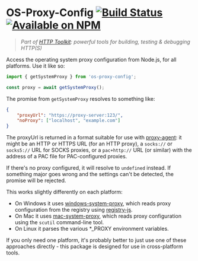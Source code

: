 # OS-Proxy-Config [![Build Status](https://github.com/httptoolkit/os-proxy-config/workflows/CI/badge.svg)](https://github.com/httptoolkit/os-proxy-config/actions) [![Available on NPM](https://img.shields.io/npm/v/os-proxy-config.svg)](https://npmjs.com/package/os-proxy-config)

> _Part of [HTTP Toolkit](https://httptoolkit.tech): powerful tools for building, testing & debugging HTTP(S)_

Access the operating system proxy configuration from Node.js, for all platforms. Use it like so:

```javascript
import { getSystemProxy } from 'os-proxy-config';

const proxy = await getSystemProxy();
```

The promise from `getSystemProxy` resolves to something like:

```json
{
    "proxyUrl": "https://proxy-server:123/",
    "noProxy": ["localhost", "example.com"]
}
```

The proxyUrl is returned in a format suitable for use with [proxy-agent](https://www.npmjs.com/package/proxy-agent): it might be an HTTP or HTTPS URL (for an HTTP proxy), a `socks://` or `socks5://` URL for SOCKS proxies, or a `pac+http://` URL (or similar) with the address of a PAC file for PAC-configured proxies.

If there's no proxy configured, it will resolve to `undefined` instead. If something major goes wrong and the settings can't be detected, the promise will be rejected.

This works slightly differently on each platform:

* On Windows it uses [windows-system-proxy](https://www.npmjs.com/package/windows-system-proxy), which reads proxy configuration from the registry using [registry-js](https://www.npmjs.com/package/registry-js).
* On Mac it uses [mac-system-proxy](https://github.com/httptoolkit/mac-system-proxy), which reads proxy configuration using the `scutil` command-line tool.
* On Linux it parses the various *_PROXY environment variables.

If you only need one platform, it's probably better to just use one of these approaches directly - this package is designed for use in cross-platform tools.